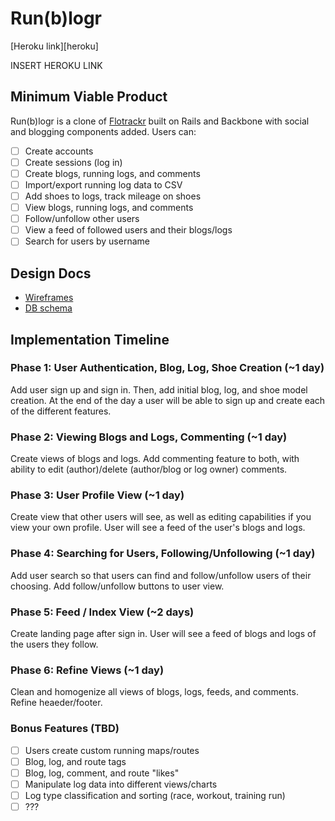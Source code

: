 # Run(b)logr

[Heroku link][heroku]

INSERT HEROKU LINK

## Minimum Viable Product
Run(b)logr is a clone of [Flotrackr][flotrack] built on Rails and Backbone with social and blogging components added. Users can:

[flotrack]: http://www.flotrack.org/page/Flotrackr

- [ ] Create accounts
- [ ] Create sessions (log in)
- [ ] Create blogs, running logs, and comments
- [ ] Import/export running log data to CSV
- [ ] Add shoes to logs, track mileage on shoes
- [ ] View blogs, running logs, and comments
- [ ] Follow/unfollow other users
- [ ] View a feed of followed users and their blogs/logs
- [ ] Search for users by username

## Design Docs
* [Wireframes][views]
* [DB schema][schema]

[views]: ./docs/views.md
[schema]: ./docs/schema.md

## Implementation Timeline

### Phase 1: User Authentication, Blog, Log, Shoe Creation (~1 day)

Add user sign up and sign in. Then, add initial blog, log, and shoe model creation. At the end of the day a user will be able to sign up and create each of the different features.

### Phase 2: Viewing Blogs and Logs, Commenting (~1 day)

Create views of blogs and logs. Add commenting feature to both, with ability to edit (author)/delete (author/blog or log owner) comments.

### Phase 3: User Profile View (~1 day)

Create view that other users will see, as well as editing capabilities if you view your own profile. User will see a feed of the user's blogs and logs.

### Phase 4: Searching for Users, Following/Unfollowing (~1 day)

Add user search so that users can find and follow/unfollow users of their choosing. Add follow/unfollow buttons to user view.

### Phase 5: Feed / Index View (~2 days)

Create landing page after sign in. User will see a feed of blogs and logs of the users they follow.

### Phase 6: Refine Views (~1 day)

Clean and homogenize all views of blogs, logs, feeds, and comments. Refine heaeder/footer.


### Bonus Features (TBD)
- [ ] Users create custom running maps/routes
- [ ] Blog, log, and route tags
- [ ] Blog, log, comment, and route "likes"
- [ ] Manipulate log data into different views/charts
- [ ] Log type classification and sorting (race, workout, training run)
- [ ] ???
